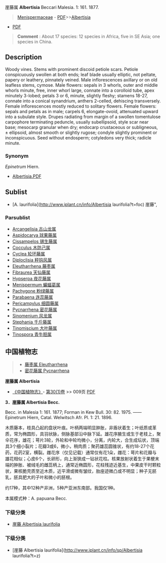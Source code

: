 崖藤属 **Albertisia** Beccari Malesia. 1: 161. 1877.

> [Menispermaceae](http://www.iplant.cn/info/Menispermaceae?t=foc) - [PDF](http://www.iplant.cn/foc/pdf/Menispermaceae.pdf)>>[Albertisia](http://www.iplant.cn/info/Albertisia?t=foc)
 - [PDF](http://www.iplant.cn/foc/pdf/Albertisia.pdf)


> **Comment** : 
> About 17 species: 12 species in Africa, five in SE Asia; one species in China.

## Description

Woody vines. Stems with prominent discoid petiole scars. Petiole conspicuously swollen at both ends; leaf blade usually elliptic, not peltate, papery or leathery, pinnately veined. Male inflorescences axillary or on old leafless stems, cymose. Male flowers: sepals in 3 whorls, outer and middle whorls minute, free, inner whorl large, connate into a corolloid tube, apex minutely 3-lobed; petals 3 or 6, minute, slightly fleshy; stamens 18-27, connate into a conical synandrium, anthers 2-celled, dehiscing transversely. Female inflorescences mostly reduced to solitary flowers. Female flowers: sepals and petals as in male; carpels 6, elongate-ovoid, attenuated upward into a subulate style. Drupes radiating from margin of a swollen tomentulose carpophore terminating peduncle, usually subellipsoid, style scar near base; mesocarp granular when dry; endocarp crustaceous or subligneous, ± ellipsoid, almost smooth or slightly rugose; condyle slightly prominent or inconspicuous. Seed without endosperm; cotyledons very thick; radicle minute.

### Synonym
*Epinetrum* Hiern.


* [Albertisia.PDF](http://www.iplant.cn/foc/pdf/Albertisia.pdf)

## Sublist

* [A.  laurifolia](http://www.iplant.cn/info/Albertisia laurifolia?t=foc) 崖藤",

### Parsublist

* [Arcangelisia  古山龙属](http://www.iplant.cn/info/Arcangelisia?t=foc)
* [Aspidocarya  球果藤属](http://www.iplant.cn/info/Aspidocarya?t=foc)
* [Cissampelos  锡生藤属](http://www.iplant.cn/info/Cissampelos?t=foc)
* [Cocculus  木防己属](http://www.iplant.cn/info/Cocculus?t=foc)
* [Cyclea  轮环藤属](http://www.iplant.cn/info/Cyclea?t=foc)
* [Diploclisia  秤钩风属](http://www.iplant.cn/info/Diploclisia?t=foc)
* [Eleutharrhena  藤枣属](http://www.iplant.cn/info/Eleutharrhena?t=foc)
* [Fibraurea  天仙藤属](http://www.iplant.cn/info/Fibraurea?t=foc)
* [Hypserpa  夜花藤属](http://www.iplant.cn/info/Hypserpa?t=foc)
* [Menispermum  蝙蝠葛属](http://www.iplant.cn/info/Menispermum?t=foc)
* [Pachygone  粉绿藤属](http://www.iplant.cn/info/Pachygone?t=foc)
* [Parabaena  连蕊藤属](http://www.iplant.cn/info/Parabaena?t=foc)
* [Pericampylus  细圆藤属](http://www.iplant.cn/info/Pericampylus?t=foc)
* [Pycnarrhena  密花藤属](http://www.iplant.cn/info/Pycnarrhena?t=foc)
* [Sinomenium  风龙属](http://www.iplant.cn/info/Sinomenium?t=foc)
* [Stephania  千斤藤属](http://www.iplant.cn/info/Stephania?t=foc)
* [Tinomiscium  大叶藤属](http://www.iplant.cn/info/Tinomiscium?t=foc)
* [Tinospora  青牛胆属](http://www.iplant.cn/info/Tinospora?t=foc)

## 中国植物志

> * [藤枣属  Eleutharrhena](http://www.iplant.cn/info/Eleutharrhena?t=z)
> * [密花藤属  Pycnarrhena](http://www.iplant.cn/info/Pycnarrhena?t=z)


**崖藤属 Albertisia**

* [《中国植物志》](http://www.iplant.cn/frps)- [第30(1)卷](http://www.iplant.cn/frps/vol/30(1)) >> 009页 [PDF](http://www.iplant.cn/frps/pdf/30(1)/009y.pdf)


**3．崖藤属 Albertisia Becc.**

Becc. in Malesia 1: 161. 1877; Forman in Kew Bull. 30: 82. 1975. ——Epinetrum Hiern, Catal. Welwitsch Afr. Pl. 1: 21. 1896.

木质藤本，枝具凸起的盘状叶痕。叶柄两端明显肿胀，非盾状着生；叶纸质或革质，常为椭圆形，具羽状脉，侧脉基部沿中脉下延。雄花序腋生或生于老枝上，聚伞花序，雄花；萼片3轮，外轮和中轮均微小，分离，内轮大，合生成坛状，顶端具3个细小裂片；花瓣3或6，微小，稍肉质；聚药雄蕊圆锥状，有约18-27个花药，花药2室，横裂。雌花序（仅见记载）通常仅有花1朵，雌花：萼片和花瓣与雄花相似；心皮6个，长卵形，向上渐狭成一钻状花柱。核果放射状着生于果梗末端的肿胀、被绒毛的雌蕊柄上，通常近椭圆形，花柱残迹近基生，中果皮干时颗粒状，果核脆壳质至近木质，近平滑或微有皱纹，胎座迹微凸或不明显；种子无胚乳，胚具肥大的子叶和微小的胚根。

约17种，其中12种产非洲，5种产亚洲东南部。我国仅1种。

本属模式种：A. papuana Becc.

### 下级分类
* [崖藤  Albertisia laurifolia](Albertisia-laurifolia-崖藤.md)

### 下级分类
* [崖藤  Albertisia laurifolia](http://www.iplant.cn/info/sp/Albertisia laurifolia?t=z)
